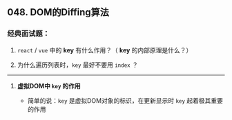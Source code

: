 ## 048. DOM的Diffing算法

### 经典面试题：

1. `react` / `vue` 中的 **key** 有什么作用？（ **key** 的内部原理是什么？）

2. 为什么遍历列表时，`key` 最好不要用 `index` ？



---

1. **虚拟DOM中 `key` 的作用**
   
   - 简单的说：`key` 是虚拟DOM对象的标识，在更新显示时 `key` 起着极其重要的作用

